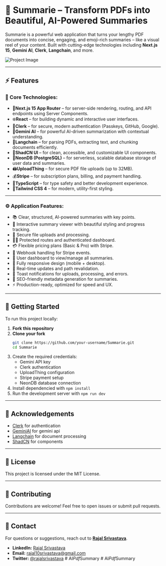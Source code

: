 # 📄 Summarie – Transform PDFs into Beautiful, AI-Powered Summaries

Summarie is a powerful web application that turns your lengthy PDF documents into concise, engaging, and emoji-rich summaries – like a visual reel of your content. Built with cutting-edge technologies including **Next.js 15**, **Gemini AI**, **Clerk**, **Langchain**, and more.

![Project Image]()

---

## ⚡ Features

### 🔧 Core Technologies:

- 🚀**Next.js 15 App Router** – for server-side rendering, routing, and API endpoints using Server Components.
- ❄️**React** – for building dynamic and interactive user interfaces.
- 🔑**Clerk** – for secure, modern authentication (Passkeys, GitHub, Google).
- 🤖**Gemini AI** – for powerful AI-driven summarization with contextual understanding.
- 🧠**Langchain** – for parsing PDFs, extracting text, and chunking documents efficiently.
- 🎨**ShadCN UI** – for clean, accessible, and customizable UI components.
- 💾**NeonDB (PostgreSQL)** – for serverless, scalable database storage of user data and summaries.
- 🖨️**UploadThing** – for secure PDF file uploads (up to 32MB).
- 💰**Stripe** – for subscription plans, billing, and payment handling.
- 📜**TypeScript** – for type safety and better development experience.
- 💅**Tailwind CSS 4** – for modern, utility-first styling.

---

### ⚙️ Application Features:

- 📚 Clear, structured, AI-powered summaries with key points.
- 🎥 Interactive summary viewer with beautiful styling and progress tracking.
- 🔐 Secure file uploads and processing.
- 🧑‍💼 Protected routes and authenticated dashboard.
- 💳 Flexible pricing plans (Basic & Pro) with Stripe.
- 📩 Webhook handling for Stripe events.
- 📂 User dashboard to view/manage all summaries.
- 📱 Fully responsive design (mobile + desktop).
- 🚀 Real-time updates and path revalidation.
- 🔔 Toast notifications for uploads, processing, and errors.
- 🧠 SEO-friendly metadata generation for summaries.
- ⚡ Production-ready, optimized for speed and UX.

---

## 🚀 Getting Started

To run this project locally:

1. **Fork this repository**
2. **Clone your fork**
   ```bash
   git clone https://github.com/your-username/Summarie.git
   cd Summarie
3. Create the required credentials:
    - Gemini API key
    - Clerk authentication
    - UploadThing configuration
    - Stripe payment setup
    - NeonDB database connection
4. Install dependencied with `npm install`
5. Run the development server with `npm run dev`

---

## 🙏 Acknowledgements

- [Clerk](https://clerk.com/) for authentication
- [GeminiAI](https://gemini.google.com/app) for gemini api
- [Langchain](https://www.langchain.com/) for document processing
- [ShadCN](https://ui.shadcn.com/) for components

---

## 📜 License
This project is licensed under the MIT License.

---

## 🙌 Contributing
Contributions are welcome! Feel free to open issues or submit pull requests.

---

## 📧 Contact
For questions or suggestions, reach out to **[Rajal Srivastava](https://github.com/rajalsrivastava)**.

- **LinkedIn:** [Rajal Srivastava](https://www.linkedin.com/in/rajalsrivastava)
- **Email:** [rajal10srivastava@gmail.com](mailto:rajal10srivastava@gmail.com)
- **Twitter:** [@rajalsrivastava](https://twitter.com/rajalsrivastava)
#   A I _ P d f _ S u m m a r y  
 #   A I _ P d f _ S u m m a r y  
 